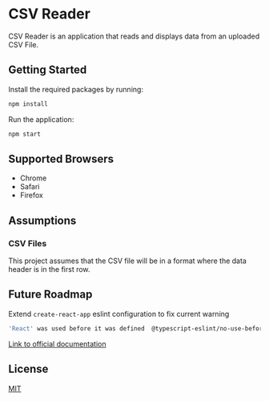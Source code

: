 # CSV Reader

CSV Reader is an application that reads and displays data from an uploaded CSV File.

## Getting Started

Install the required packages by running:
```bash
npm install
```
Run the application:
```bash
npm start
```

## Supported Browsers
- Chrome
- Safari
- Firefox

## Assumptions
### CSV Files
This project assumes that the CSV file will be in a format where the data header is in the first row.

## Future Roadmap
Extend `create-react-app` eslint configuration to fix current warning
```bash
'React' was used before it was defined  @typescript-eslint/no-use-before-define
```
[Link to official documentation](https://create-react-app.dev/docs/setting-up-your-editor/#experimental-extending-the-eslint-config)
## License
[MIT](https://choosealicense.com/licenses/mit/)
